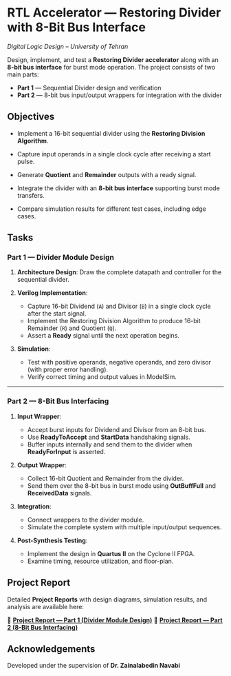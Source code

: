 ﻿# RTL Accelerator — Restoring Divider with 8-Bit Bus Interface

_Digital Logic Design – University of Tehran_  

Design, implement, and test a **Restoring Divider accelerator** along with an **8-bit bus interface** for burst mode operation. The project consists of two main parts:

-   **Part 1** — Sequential Divider design and verification
-   **Part 2** — 8-bit bus input/output wrappers for integration with the divider

## Objectives

-   Implement a 16-bit sequential divider using the **Restoring Division Algorithm**.
    
-   Capture input operands in a single clock cycle after receiving a start pulse.
    
-   Generate **Quotient** and **Remainder** outputs with a ready signal.
    
-   Integrate the divider with an **8-bit bus interface** supporting burst mode transfers.
    
-   Compare simulation results for different test cases, including edge cases.

## Tasks

### **Part 1 — Divider Module Design**

1.  **Architecture Design**: Draw the complete datapath and controller for the sequential divider.
    
2.  **Verilog Implementation**:
    -   Capture 16-bit Dividend (`A`) and Divisor (`B`) in a single clock cycle after the start signal.
    -   Implement the Restoring Division Algorithm to produce 16-bit Remainder (`R`) and Quotient (`Q`).
    -   Assert a **Ready** signal until the next operation begins.
        
3.  **Simulation**:
    -   Test with positive operands, negative operands, and zero divisor (with proper error handling).
    -   Verify correct timing and output values in ModelSim.

----------

### **Part 2 — 8-Bit Bus Interfacing**

1.  **Input Wrapper**:
    -   Accept burst inputs for Dividend and Divisor from an 8-bit bus.
    -   Use **ReadyToAccept** and **StartData** handshaking signals.
    -   Buffer inputs internally and send them to the divider when **ReadyForInput** is asserted.
        
2.  **Output Wrapper**:
    -   Collect 16-bit Quotient and Remainder from the divider.
    -   Send them over the 8-bit bus in burst mode using **OutBuffFull** and **ReceivedData** signals.
        
3.  **Integration**:
    -   Connect wrappers to the divider module.
    -   Simulate the complete system with multiple input/output sequences.
        
4.  **Post-Synthesis Testing**:
    -   Implement the design in **Quartus II** on the Cyclone II FPGA.
    -   Examine timing, resource utilization, and floor-plan.
        

## Project Report

Detailed **Project Reports** with design diagrams, simulation results, and analysis are available here:

📄 **[Project Report — Part 1 (Divider Module Design)](https://github.com/ParsaBukani/Digital-Logic-Design/blob/main/Restoring%20Divider%20with%208-Bit%20Bus%20Interface/Part%201/Project%20Report%20-%20Part%201.pdf)**
📄 **[Project Report — Part 2 (8-Bit Bus Interfacing)](https://github.com/ParsaBukani/Digital-Logic-Design/blob/main/Restoring%20Divider%20with%208-Bit%20Bus%20Interface/Part%202/Project%20Report%20-%20Part%202.pdf)**


## Acknowledgements

Developed under the supervision of **Dr. Zainalabedin Navabi**

